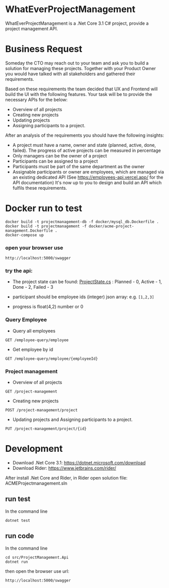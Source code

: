 # WhatEverProjectManagement
WhatEverProjectManagement is a .Net Core 3.1 C# project, provide a project management API. 

# Business Request
Someday the CTO may reach out to your team and ask you to build a solution for managing these projects. Together with your Product Owner you would have talked with all stakeholders and gathered their requirements.

Based on these requirements the team decided that UX and Frontend will build the UI with the following features. Your task will be to provide the necessary APIs for the below:

* Overview of all projects
* Creating new projects
* Updating projects
* Assigning participants to a project.

After an analysis of the requirements you should have the following insights:

* A project must have a name, owner and state (planned, active, done, failed). The progress of active projects can be measured in percentage
* Only managers can be the owner of a project
* Participants can be assigned to a project
* Participants must be part of the same department as the owner
* Assignable participants or owner are employees, which are managed via an existing dedicated API (See https://employees-api.vercel.app/ for the API documentation)
It's now up to you to design and build an API which fulfils these requirements.

# Docker run to test
```
docker build -t projectmanagement-db -f docker/mysql_db.Dockerfile .
docker build -t projectmanagement -f docker/acme-project-management.Dockerfile .
docker-compose up
```

### open your browser use 
```
http://localhost:5000/swagger
```
### try the api:

* The project state can be found: [ProjectState.cs](https://github.com/mikewolfxyou/WhatEverProjectManagement/blob/main/src/ProjectManagement.Api/Models/ProjectState.cs)
: Planned - 0, Active - 1, Done - 2, Failed - 3

* participant should be employee ids (integer) json array: e.g. `[1,2,3]`
* progress is float(4,2) number or 0

### Query Employee
* Query all employees
``` 
GET /employee-query/employee
```

* Get employee by id
```
GET /employee-query/employee/{employeeId}
```

### Project management

* Overview of all projects
```
GET /project-management
```

* Creating new projects
```
POST /project-management/project
```

* Updating projects and Assigning participants to a project.
```
PUT /project-management/project/{id}
```

# Development
* Download .Net Core 3.1: https://dotnet.microsoft.com/download
* Download Rider: https://www.jetbrains.com/rider/

After install .Net Core and Rider, in Rider open solution file: ACMEProjectmanagement.sln 

## run test
In the command line 
```
dotnet test
```
## run code
In the command line
```
cd src/ProjectManagement.Api
dotnet run
```
 then open the browser use url:
```
http://localhost:5000/swagger
```
